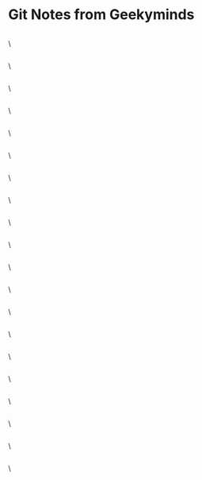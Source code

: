 # Git Notes from Geekyminds

<figure><img src="../../.gitbook/assets/git-notes-from-geekyminds-001.jfif" alt=""><figcaption></figcaption></figure>

\


<figure><img src="../../.gitbook/assets/git-notes-from-geekyminds-002.jfif" alt=""><figcaption></figcaption></figure>

\


<figure><img src="../../.gitbook/assets/git-notes-from-geekyminds-003.png" alt=""><figcaption></figcaption></figure>

\


<figure><img src="../../.gitbook/assets/git-notes-from-geekyminds-004.png" alt=""><figcaption></figcaption></figure>

\


<figure><img src="../../.gitbook/assets/git-notes-from-geekyminds-005.jfif" alt=""><figcaption></figcaption></figure>

\


<figure><img src="../../.gitbook/assets/git-notes-from-geekyminds-006.jfif" alt=""><figcaption></figcaption></figure>

\


<figure><img src="../../.gitbook/assets/git-notes-from-geekyminds-007.jfif" alt=""><figcaption></figcaption></figure>

\


<figure><img src="../../.gitbook/assets/git-notes-from-geekyminds-008.jfif" alt=""><figcaption></figcaption></figure>

\


<figure><img src="../../.gitbook/assets/git-notes-from-geekyminds-009.jfif" alt=""><figcaption></figcaption></figure>

\


<figure><img src="../../.gitbook/assets/git-notes-from-geekyminds-010.jfif" alt=""><figcaption></figcaption></figure>

\


<figure><img src="../../.gitbook/assets/git-notes-from-geekyminds-011.png" alt=""><figcaption></figcaption></figure>

\


<figure><img src="../../.gitbook/assets/git-notes-from-geekyminds-012.png" alt=""><figcaption></figcaption></figure>

\


<figure><img src="../../.gitbook/assets/git-notes-from-geekyminds-013.png" alt=""><figcaption></figcaption></figure>

\


<figure><img src="../../.gitbook/assets/git-notes-from-geekyminds-014.png" alt=""><figcaption></figcaption></figure>

\


<figure><img src="../../.gitbook/assets/git-notes-from-geekyminds-015.png" alt=""><figcaption></figcaption></figure>

\


<figure><img src="../../.gitbook/assets/git-notes-from-geekyminds-016.png" alt=""><figcaption></figcaption></figure>

\


<figure><img src="../../.gitbook/assets/git-notes-from-geekyminds-017.png" alt=""><figcaption></figcaption></figure>

\


<figure><img src="../../.gitbook/assets/git-notes-from-geekyminds-018.png" alt=""><figcaption></figcaption></figure>

\


<figure><img src="../../.gitbook/assets/git-notes-from-geekyminds-019.png" alt=""><figcaption></figcaption></figure>

\


<figure><img src="../../.gitbook/assets/git-notes-from-geekyminds-020.png" alt=""><figcaption></figcaption></figure>

\
